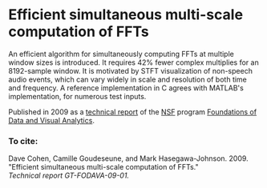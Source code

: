 # Efficient simultaneous multi-scale computation of FFTs

An efficient algorithm for simultaneously computing FFTs at
multiple window sizes is introduced. It requires 42% fewer
complex multiplies for an 8192-sample window. It is motivated
by STFT visualization of non-speech audio events,
which can vary widely in scale and resolution of both time
and frequency. A reference implementation in C agrees with
MATLAB's implementation, for numerous test inputs.

Published in 2009 as a
[technical report](https://fodava.gatech.edu/visual-data-analytics-technical-reports-2009?page=3)
of the [NSF](https://nsf.gov/awardsearch/showAward?AWD_ID=0807329) program
[Foundations of Data and Visual Analytics](https://fodava.gatech.edu/about-us).

### To cite:
Dave Cohen, Camille Goudeseune, and Mark Hasegawa-Johnson.  2009.  
"Efficient simultaneous multi-scale computation of FFTs."  
*Technical report GT-FODAVA-09-01.*
